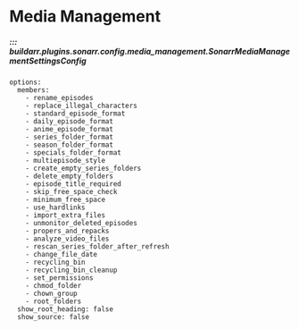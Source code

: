 # Media Management

##### ::: buildarr.plugins.sonarr.config.media_management.SonarrMediaManagementSettingsConfig
    options:
      members:
        - rename_episodes
        - replace_illegal_characters
        - standard_episode_format
        - daily_episode_format
        - anime_episode_format
        - series_folder_format
        - season_folder_format
        - specials_folder_format
        - multiepisode_style
        - create_empty_series_folders
        - delete_empty_folders
        - episode_title_required
        - skip_free_space_check
        - minimum_free_space
        - use_hardlinks
        - import_extra_files
        - unmonitor_deleted_episodes
        - propers_and_repacks
        - analyze_video_files
        - rescan_series_folder_after_refresh
        - change_file_date
        - recycling_bin
        - recycling_bin_cleanup
        - set_permissions
        - chmod_folder
        - chown_group
        - root_folders
      show_root_heading: false
      show_source: false
